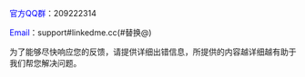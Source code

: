 <font color="blue">官方QQ群</font>：209222314

<font color="blue">Email</font>：support#linkedme.cc(#替换@)

为了能够尽快响应您的反馈，请提供详细出错信息，所提供的内容越详细越有助于我们帮您解决问题。
